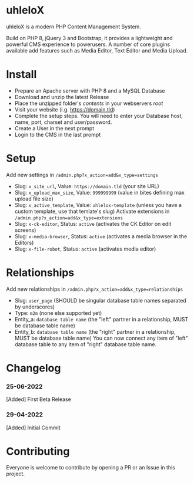 # uhleloX

uhleloX is a modern PHP Content Management System.

Build on PHP 8, jQuery 3 and Bootstrap, it provides a lightweight and powerful CMS experience to powerusers.
A number of core plugins available add features such as Media Editor, Text Editor and Media Upload.

# Install
- Prepare an Apache server with PHP 8 and a MySQL Database
- Download and unzip the latest Release
- Place the unzipped folder's *contents* in your webservers *root*
- Visit your website (i.g. https://domain.tld)
- Complete the setup steps. You will need to enter your Database host, name, port, charset and user/password.
- Create a User in the next prompt
- Login to the CMS in the last prompt

# Setup
Add new settings in `/admin.php?x_action=add&x_type=settings`
- Slug: `x_site_url`, Value: `https://domain.tld` (your site URL)
- Slug: `x_upload_max_size`, Value: `999999999` (value in bites defining max upload file size)
- Slug: `x_active_template`, Value: `uhlelox-template` (unless you have a custom template, use that temlate's slug)
Activate extensions in `/admin.php?x_action=add&x_type=extensions`
- Slug: `x-ck-editor`, Status: `active` (activates the CK Editor on edit screens)
- Slug: `x-media-browser`, Status: `active` (activates a media browser in the Editors)
- Slug: `x-file-robot`, Status: `active` (activates media editor)

# Relationships
Add new relationships in `/admin.php?x_action=add&x_type=relationships`
- Slug: `user_page` (SHOULD be singular database table names separated by underscores)
- Type: `m2m` (none else supported yet)
- Entity_a: `database table name` (the "left" partner in a relationship, MUST be database table name)
- Entity_b: `database table name` (the "right" partner in a relationship, MUST be database table name)
You can now connect any item of "left" database table to any item of "right" database table name.

# Changelog

### 25-06-2022
[Added] First Beta Release

### 29-04-2022 
[Added] Initial Commit

# Contributing 

Everyone is welcome to contribute by opening a PR or an Issue in this project.